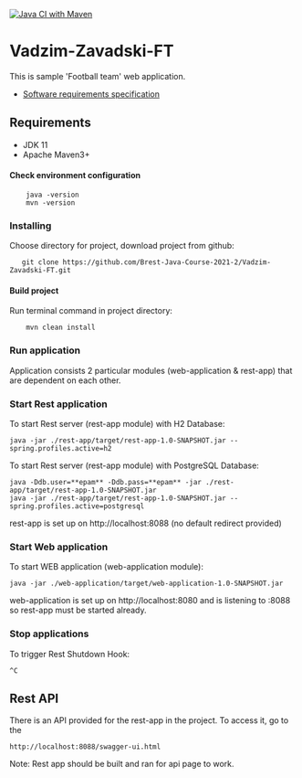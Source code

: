 [![Java CI with Maven](https://github.com/Brest-Java-Course-2021-2/Vadzim-Zavadski-FT/actions/workflows/maven.yml/badge.svg?branch=main)](https://github.com/Brest-Java-Course-2021-2/Vadzim-Zavadski-FT/actions/workflows/maven.yml)

# Vadzim-Zavadski-FT

This is sample 'Football team' web application.
- [Software requirements specification](specification/specification.md)

## Requirements
* JDK 11
* Apache Maven3+

#### Check environment configuration

        java -version
        mvn -version        

### Installing
Choose directory for project, download project from github:

       git clone https://github.com/Brest-Java-Course-2021-2/Vadzim-Zavadski-FT.git

#### Build project
Run terminal command in project directory:

        mvn clean install


### Run application
Application consists 2 particular modules (web-application & rest-app) that are dependent on each other.
### Start Rest application
To start Rest server (rest-app module) with H2 Database:
```
java -jar ./rest-app/target/rest-app-1.0-SNAPSHOT.jar --spring.profiles.active=h2
```
To start Rest server (rest-app module) with PostgreSQL Database:
```
java -Ddb.user=**epam** -Ddb.pass=**epam** -jar ./rest-app/target/rest-app-1.0-SNAPSHOT.jar
java -jar ./rest-app/target/rest-app-1.0-SNAPSHOT.jar --spring.profiles.active=postgresql
```
rest-app is set up on http://localhost:8088 (no default redirect provided)
### Start Web application
To start WEB application (web-application module):
```
java -jar ./web-application/target/web-application-1.0-SNAPSHOT.jar
```
web-application is set up on http://localhost:8080 and is listening to :8088 so rest-app must be started already.
### Stop applications
To trigger Rest Shutdown Hook:
```
^C
```
## Rest API
There is an API provided for the rest-app in the project. To access it, go to the
```
http://localhost:8088/swagger-ui.html
```
Note: Rest app should be built and ran for api page to work.

